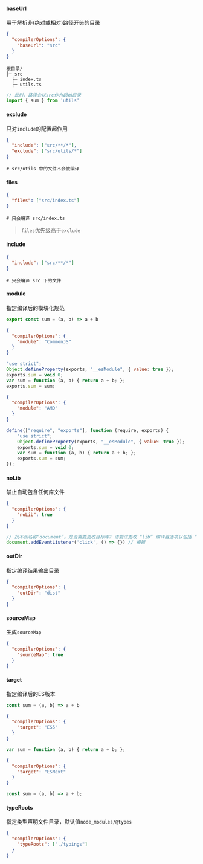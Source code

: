 #### baseUrl

用于解析非(绝对或相对)路径开头的目录

```json
{
  "compilerOptions": {
    "baseUrl": "src"
  }
}
```

```
根目录/
├─ src
  ├─ index.ts
  ├─ utils.ts
```

```typescript
// 此时，路径会以src作为起始目录
import { sum } from 'utils'
```

#### exclude

只对`include`的配置起作用

```json
{
  "include": ["src/**/*"],
  "exclude": ["src/utils/*"]
}
```

```
# src/utils 中的文件不会被编译
```

#### files

```json
{
  "files": ["src/index.ts"]
}
```

```
# 只会编译 src/index.ts
```

> `files`优先级高于`exclude`

#### include

```json
{
  "include": ["src/**/*"]
}
```

```
# 只会编译 src 下的文件
```

#### module

指定编译后的模块化规范

```typescript
export const sum = (a, b) => a + b
```

```json
{
  "compilerOptions": {
    "module": "CommonJS"
  }
}
```

```javascript
"use strict";
Object.defineProperty(exports, "__esModule", { value: true });
exports.sum = void 0;
var sum = function (a, b) { return a + b; };
exports.sum = sum;
```

```json
{
  "compilerOptions": {
    "module": "AMD"
  }
}
```

```javascript
define(["require", "exports"], function (require, exports) {
    "use strict";
    Object.defineProperty(exports, "__esModule", { value: true });
    exports.sum = void 0;
    var sum = function (a, b) { return a + b; };
    exports.sum = sum;
});
```

#### noLib

禁止自动包含任何库文件

```json
{
  "compilerOptions": {
    "noLib": true
  }
}
```

```typescript
// 找不到名称“document”。是否需要更改目标库? 请尝试更改 “lib” 编译器选项以包括 “dom”。
document.addEventListener('click', () => {}) // 报错
```

#### outDir

指定编译结果输出目录

```json
{
  "compilerOptions": {
    "outDir": "dist"
  }
}
```

#### sourceMap

生成`sourceMap`

```json
{
  "compilerOptions": {
    "sourceMap": true
  }
}
```

#### target

指定编译后的ES版本

```typescript
const sum = (a, b) => a + b
```

```json
{
  "compilerOptions": {
    "target": "ES5"
  }
}
```

```javascript
var sum = function (a, b) { return a + b; };
```

```json
{
  "compilerOptions": {
    "target": "ESNext"
  }
}
```

```javascript
const sum = (a, b) => a + b;
```

#### typeRoots

指定类型声明文件目录，默认值`node_modules/@types`

```json
{
  "compilerOptions": {
    "typeRoots": ["./typings"]
  }
}
```